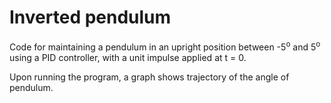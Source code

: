 # Inverted pendulum

Code for maintaining a pendulum in an upright position between -5<sup>o</sup> and 5<sup>o</sup> using a PID controller, with a unit impulse applied at t = 0.<br>

Upon running the program, a graph shows trajectory of the angle of pendulum.
